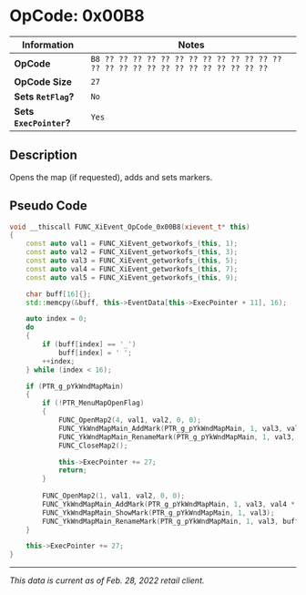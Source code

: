 # OpCode: 0x00B8

| Information               | Notes |
|---                        |---    |
| **OpCode**                | `B8 ?? ?? ?? ?? ?? ?? ?? ?? ?? ?? ?? ?? ?? ?? ?? ?? ?? ?? ?? ?? ?? ?? ?? ?? ?? ??` |
| **OpCode Size**           | `27`  |
| **Sets `RetFlag`?**       | `No`  |
| **Sets `ExecPointer`?**   | `Yes` |

## Description

Opens the map (if requested), adds and sets markers.

## Pseudo Code

```cpp
void __thiscall FUNC_XiEvent_OpCode_0x00B8(xievent_t* this)
{
    const auto val1 = FUNC_XiEvent_getworkofs_(this, 1);
    const auto val2 = FUNC_XiEvent_getworkofs_(this, 3);
    const auto val3 = FUNC_XiEvent_getworkofs_(this, 5);
    const auto val4 = FUNC_XiEvent_getworkofs_(this, 7);
    const auto val5 = FUNC_XiEvent_getworkofs_(this, 9);

    char buff[16]{};
    std::memcpy(&buff, this->EventData[this->ExecPointer + 11], 16);

    auto index = 0;
    do
    {
        if (buff[index] == '_')
            buff[index] = ' ';
        ++index;
    } while (index < 16);

    if (PTR_g_pYkWndMapMain)
    {
        if (!PTR_MenuMapOpenFlag)
        {
            FUNC_OpenMap2(4, val1, val2, 0, 0);
            FUNC_YkWndMapMain_AddMark(PTR_g_pYkWndMapMain, 1, val3, val4 * 0.001, val5 * 0.001);
            FUNC_YkWndMapMain_RenameMark(PTR_g_pYkWndMapMain, 1, val3, buff);
            FUNC_CloseMap2();

            this->ExecPointer += 27;
            return;
        }
    
        FUNC_OpenMap2(1, val1, val2, 0, 0);
        FUNC_YkWndMapMain_AddMark(PTR_g_pYkWndMapMain, 1, val3, val4 * 0.001, val5 * 0.001);
        FUNC_YkWndMapMain_ShowMark(PTR_g_pYkWndMapMain, 1, val3);
        FUNC_YkWndMapMain_RenameMark(PTR_g_pYkWndMapMain, 1, val3, buff);
    }

    this->ExecPointer += 27;
}
```

---

_This data is current as of Feb. 28, 2022 retail client._